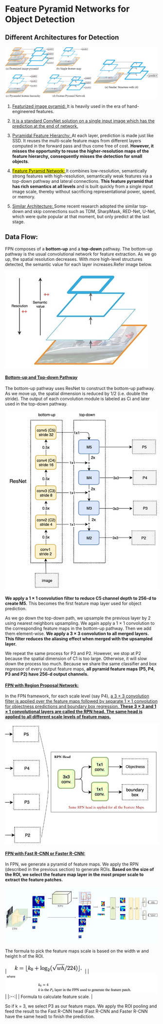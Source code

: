 # Feature Pyramid Networks for Object Detection

## Different Architectures for Detection

![img_fpn](../images/ch14_fpn01.png)

1. <ins> Featurized image pyramid: </ins> It is heavily used in the era of hand-engineered features.

2. <ins> It is a standard ConvNet solution on a single input image which has the prediction at the end of network.

3. <ins> Pyramidal Feature Hierarchy: </ins> At each layer, prediction is made just like SSD. It reuses the multi-scale feature maps from different layers computed in the forward pass and thus come free of cost. **However, it misses the opportunity to reuse the higher-resolution maps of the feature hierarchy, consequently misses the detection for small objects**.

4. <ins> <mark> Feature Pyramid Network:</mark> </ins> It combines low-resolution, semantically strong features with high-resolution, semantically weak features via a top-down pathway and lateral connections. **This feature pyramid that has rich semantics at all levels** and is built quickly from a single input image scale, thereby without sacrificing representational power, speed, or memory.

5. <ins> Similar Architecture: </ins> Some recent research adopted the similar top-down and skip connections such as TDM, SharpMask, RED-Net, U-Net, which were quite popular at that moment, but only predict at the last stage.

## Data Flow:

FPN composes of a **bottom-up** and a **top-down** pathway. The bottom-up pathway is the usual convolutional network for feature extraction. As we go up, the spatial resolution decreases. With more high-level structures detected, the semantic value for each layer increases.Refer image below.

![img_fpn](../images/ch14_fpn02.jpeg)

#### <ins> **Bottom-up and Top-down Pathway** </ins>

The bottom-up pathway uses ResNet to construct the bottom-up pathway. As we move up, the spatial dimension is reduced by 1/2 (i.e. double the stride). The output of each convolution module is labeled as Ci and later used in the top-down pathway.

![img_fpn](../images/ch14_fpn03.png)

**We apply a 1 × 1 convolution filter to reduce C5 channel depth to 256-d to create M5.** This becomes the first feature map layer used for object prediction.

As we go down the top-down path, we upsample the previous layer by 2 using nearest neighbors upsampling. We again apply a 1 × 1 convolution to the corresponding feature maps in the bottom-up pathway. Then we add them element-wise. **We apply a 3 × 3 convolution to all merged layers. This filter reduces the aliasing effect when merged with the upsampled layer.**

We repeat the same process for P3 and P2. However, we stop at P2 because the spatial dimension of C1 is too large. Otherwise, it will slow down the process too much. Because we share the same classifier and box regressor of every output feature maps, **all pyramid feature maps (P5, P4, P3 and P2) have 256-d output channels.**

#### <ins> **FPN with Region Proposal Network:** </ins> 

In the FPN framework, for each scale level (say P4), <ins> a 3 × 3 convolution filter is applied over the feature maps followed by separate 1 × 1 convolution for objectness predictions and boundary box regression. **These 3 × 3 and 1 × 1 convolutional layers are called the RPN head. The same head is applied to all different scale levels of feature maps.** </ins>

![img_fpn](../images/ch14_fpn04.png)

#### <ins> **FPN with Fast R-CNN or Faster R-CNN:** </ins>

In FPN, we generate a pyramid of feature maps. We apply the RPN (described in the previous section) to generate ROIs. **Based on the size of the ROI, we select the feature map layer in the most proper scale to extract the feature patches.**

![img_fpn](../images/ch14_fpn05.jpeg)

The formula to pick the feature maps scale is based on the width w and height h of the ROI.

| ![img_cnn_mobilenet](../images/ch14_fpn06.png) |
| ![img_cnn_mobilenet](../images/ch14_fpn07.png) |
|:--:|
| Formula to calculate feature scale. |

So if k = 3, we select P3 as our feature maps. We apply the ROI pooling and feed the result to the Fast R-CNN head (Fast R-CNN and Faster R-CNN have the same head) to finish the prediction.
